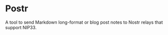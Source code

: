 # Postr

A tool to send Markdown long-format or blog post notes to Nostr relays that support NIP33.
